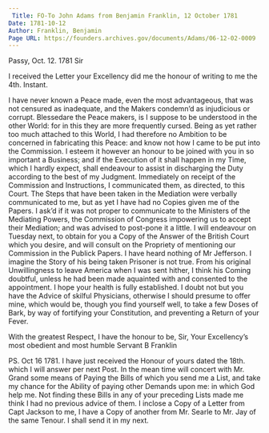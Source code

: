 ```yaml
---
 Title: FO-To John Adams from Benjamin Franklin, 12 October 1781
Date: 1781-10-12
Author: Franklin, Benjamin
Page URL: https://founders.archives.gov/documents/Adams/06-12-02-0009
---
```



Passy, Oct. 12. 1781
Sir

I received the Letter your Excellency did me the honour of writing to me the 4th. Instant.

I have never known a Peace made, even the most advantageous, that was not censured as inadequate, and the Makers condemn’d as injudicious or corrupt. Blessedare the Peace makers, is I suppose to be understood in the other World: for in this they are more frequently cursed. Being as yet rather too much attached to this World, I had therefore no Ambition to be concerned in fabricating this Peace: and know not how I came to be put into the Commission. I esteem it however an honour to be joined with you in so important a Business; and if the Execution of it shall happen in my Time, which I hardly expect, shall endeavour to assist in discharging the Duty according to the best of my Judgment.
Immediately on receipt of the Commission and Instructions, I communicated them, as directed, to this Court. The Steps that have been taken in the Mediation were verbally communicated to me, but as yet I have had no Copies given me of the Papers. I ask’d if it was not proper to communicate to the Ministers of the Mediating Powers, the Commission of Congress impowering us to accept their Mediation; and was advised to post-pone it a little. I will endeavour on Tuesday next, to obtain for you a Copy of the Answer of the British Court which you desire, and will consult on the Propriety of mentioning our Commission in the Publick Papers.
I have heard nothing of Mr Jefferson. I imagine the Story of his being taken Prisoner is not true. From his original Unwillingness to leave America when I was sent hither, I think his Coming doubtful, unless he had been made aquainted with and consented to the appointment.
I hope your health is fully established. I doubt not but you have the Advice of skilful Physicians, otherwise I should presume to offer mine, which would be, though you find yourself well, to take a few Doses of Bark, by way of fortifying your Constitution, and preventing a Return of your Fever.

With the greatest Respect, I have the honour to be, Sir, Your Excellency’s most obedient and most humble Servant
B Franklin


PS. Oct 16 1781. I have just received the Honour of yours dated the 18th. which I will answer per next Post. In the mean time will concert with Mr. Grand some means of Paying the Bills of which you send me a List, and take my chance for the Ability of paying other Demands upon me: in which God help me. Not finding these Bills in any of your preceding Lists made me think I had no previous advice of them. I inclose a Copy of a Letter from Capt Jackson  to me, I have a Copy of another from Mr. Searle to Mr. Jay of the same Tenour. I shall send it in my next.


